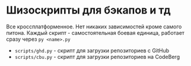 # Шизоскрипты для бэкапов и тд

Все кроссплатформенное. Нет никаких зависимостей кроме самого питона. Каждый скрипт - самостоятельная боевая единица, работает сразу через `py <name>.py`

- `scripts/ghd.py` - скрипт для загрузки репозиториев с GitHub
- `scripts/cbu.py` - скрипт для загрузки репозиториев на CodeBerg